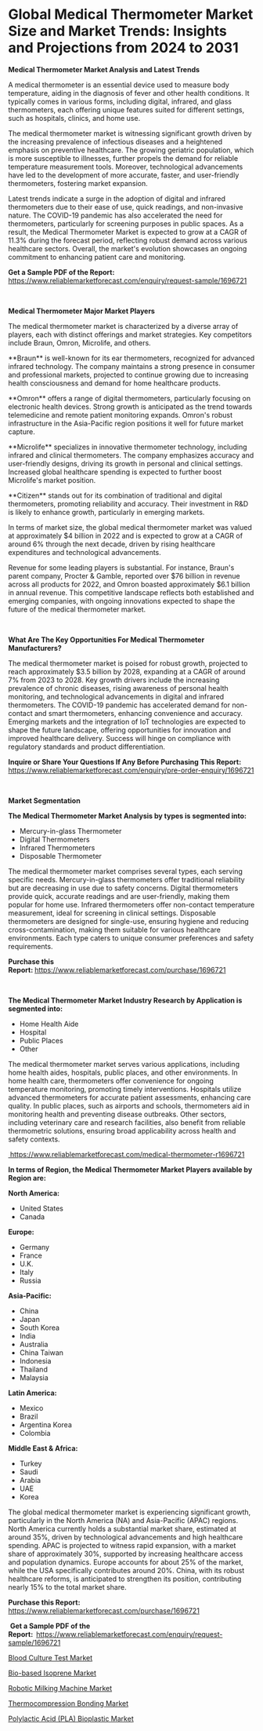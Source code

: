 <p><h1>Global Medical Thermometer Market Size and Market Trends: Insights and Projections from 2024 to 2031</h1></p><p><strong>Medical Thermometer Market Analysis and Latest Trends</strong></p>
<p><p>A medical thermometer is an essential device used to measure body temperature, aiding in the diagnosis of fever and other health conditions. It typically comes in various forms, including digital, infrared, and glass thermometers, each offering unique features suited for different settings, such as hospitals, clinics, and home use.</p><p>The medical thermometer market is witnessing significant growth driven by the increasing prevalence of infectious diseases and a heightened emphasis on preventive healthcare. The growing geriatric population, which is more susceptible to illnesses, further propels the demand for reliable temperature measurement tools. Moreover, technological advancements have led to the development of more accurate, faster, and user-friendly thermometers, fostering market expansion.</p><p>Latest trends indicate a surge in the adoption of digital and infrared thermometers due to their ease of use, quick readings, and non-invasive nature. The COVID-19 pandemic has also accelerated the need for thermometers, particularly for screening purposes in public spaces. As a result, the Medical Thermometer Market is expected to grow at a CAGR of 11.3% during the forecast period, reflecting robust demand across various healthcare sectors. Overall, the market's evolution showcases an ongoing commitment to enhancing patient care and monitoring.</p></p>
<p><strong>Get a Sample PDF of the Report:&nbsp;</strong> <a href="https://www.reliablemarketforecast.com/enquiry/request-sample/1696721?utm_campaign=1159&utm_medium=2&utm_source=Github&utm_content=ia&utm_term=20102024&utm_id=medical-thermometer">https://www.reliablemarketforecast.com/enquiry/request-sample/1696721</a></p>
<p>&nbsp;</p>
<p><strong>Medical Thermometer Major Market Players</strong></p>
<p><p>The medical thermometer market is characterized by a diverse array of players, each with distinct offerings and market strategies. Key competitors include Braun, Omron, Microlife, and others.</p><p>**Braun** is well-known for its ear thermometers, recognized for advanced infrared technology. The company maintains a strong presence in consumer and professional markets, projected to continue growing due to increasing health consciousness and demand for home healthcare products.</p><p>**Omron** offers a range of digital thermometers, particularly focusing on electronic health devices. Strong growth is anticipated as the trend towards telemedicine and remote patient monitoring expands. Omron's robust infrastructure in the Asia-Pacific region positions it well for future market capture.</p><p>**Microlife** specializes in innovative thermometer technology, including infrared and clinical thermometers. The company emphasizes accuracy and user-friendly designs, driving its growth in personal and clinical settings. Increased global healthcare spending is expected to further boost Microlife's market position.</p><p>**Citizen** stands out for its combination of traditional and digital thermometers, promoting reliability and accuracy. Their investment in R&D is likely to enhance growth, particularly in emerging markets.</p><p>In terms of market size, the global medical thermometer market was valued at approximately $4 billion in 2022 and is expected to grow at a CAGR of around 6% through the next decade, driven by rising healthcare expenditures and technological advancements.</p><p>Revenue for some leading players is substantial. For instance, Braun's parent company, Procter & Gamble, reported over $76 billion in revenue across all products for 2022, and Omron boasted approximately $6.1 billion in annual revenue. This competitive landscape reflects both established and emerging companies, with ongoing innovations expected to shape the future of the medical thermometer market.</p></p>
<p>&nbsp;</p>
<p><strong>What Are The Key Opportunities For Medical Thermometer Manufacturers?</strong></p>
<p><p>The medical thermometer market is poised for robust growth, projected to reach approximately $3.5 billion by 2028, expanding at a CAGR of around 7% from 2023 to 2028. Key growth drivers include the increasing prevalence of chronic diseases, rising awareness of personal health monitoring, and technological advancements in digital and infrared thermometers. The COVID-19 pandemic has accelerated demand for non-contact and smart thermometers, enhancing convenience and accuracy. Emerging markets and the integration of IoT technologies are expected to shape the future landscape, offering opportunities for innovation and improved healthcare delivery. Success will hinge on compliance with regulatory standards and product differentiation.</p></p>
<p><strong>Inquire or Share Your Questions If Any Before Purchasing This Report:</strong> <a href="https://www.reliablemarketforecast.com/enquiry/pre-order-enquiry/1696721?utm_campaign=1159&utm_medium=2&utm_source=Github&utm_content=ia&utm_term=20102024&utm_id=medical-thermometer">https://www.reliablemarketforecast.com/enquiry/pre-order-enquiry/1696721</a></p>
<p>&nbsp;</p>
<p><strong>Market Segmentation</strong></p>
<p><strong>The Medical Thermometer Market Analysis by types is segmented into:</strong></p>
<p><ul><li>Mercury-in-glass Thermometer</li><li>Digital Thermometers</li><li>Infrared Thermometers</li><li>Disposable Thermometer</li></ul></p>
<p><p>The medical thermometer market comprises several types, each serving specific needs. Mercury-in-glass thermometers offer traditional reliability but are decreasing in use due to safety concerns. Digital thermometers provide quick, accurate readings and are user-friendly, making them popular for home use. Infrared thermometers offer non-contact temperature measurement, ideal for screening in clinical settings. Disposable thermometers are designed for single-use, ensuring hygiene and reducing cross-contamination, making them suitable for various healthcare environments. Each type caters to unique consumer preferences and safety requirements.</p></p>
<p><strong>Purchase this Report:&nbsp;</strong><a href="https://www.reliablemarketforecast.com/purchase/1696721?utm_campaign=1159&utm_medium=2&utm_source=Github&utm_content=ia&utm_term=20102024&utm_id=medical-thermometer">https://www.reliablemarketforecast.com/purchase/1696721</a></p>
<p>&nbsp;</p>
<p><strong>The Medical Thermometer Market Industry Research by Application is segmented into:</strong></p>
<p><ul><li>Home Health Aide</li><li>Hospital</li><li>Public Places</li><li>Other</li></ul></p>
<p><p>The medical thermometer market serves various applications, including home health aides, hospitals, public places, and other environments. In home health care, thermometers offer convenience for ongoing temperature monitoring, promoting timely interventions. Hospitals utilize advanced thermometers for accurate patient assessments, enhancing care quality. In public places, such as airports and schools, thermometers aid in monitoring health and preventing disease outbreaks. Other sectors, including veterinary care and research facilities, also benefit from reliable thermometric solutions, ensuring broad applicability across health and safety contexts.</p></p>
<p><a href="https://www.reliablemarketforecast.com/medical-thermometer-r1696721?utm_campaign=1159&utm_medium=2&utm_source=Github&utm_content=ia&utm_term=20102024&utm_id=medical-thermometer">&nbsp;https://www.reliablemarketforecast.com/medical-thermometer-r1696721</a></p>
<p><strong>In terms of Region, the Medical Thermometer Market Players available by Region are:</strong></p>
<p>
    <p> <strong> North America: </strong>
        <ul>
            <li>United States</li>
            <li>Canada</li>
        </ul>
        </p> 
    <p> <strong> Europe: </strong>
        <ul>
            <li>Germany</li>
            <li>France</li>
            <li>U.K.</li>
            <li>Italy</li>
            <li>Russia</li>
        </ul>
        </p> 
    <p> <strong> Asia-Pacific: </strong>
        <ul>
            <li>China</li>
            <li>Japan</li>
            <li>South Korea</li>
            <li>India</li>
            <li>Australia</li>
            <li>China Taiwan</li>
            <li>Indonesia</li>
            <li>Thailand</li>
            <li>Malaysia</li>
        </ul>
        </p> 
    <p> <strong> Latin America: </strong>
        <ul>
            <li>Mexico</li>
            <li>Brazil</li>
            <li>Argentina Korea</li>
            <li>Colombia</li>
        </ul>
        </p> 
    <p> <strong> Middle East & Africa: </strong>
        <ul>
            <li>Turkey</li>
            <li>Saudi</li>
            <li>Arabia</li>
            <li>UAE</li>
            <li>Korea</li>
        </ul>
    </p>
    </p>
<p><p>The global medical thermometer market is experiencing significant growth, particularly in the North America (NA) and Asia-Pacific (APAC) regions. North America currently holds a substantial market share, estimated at around 35%, driven by technological advancements and high healthcare spending. APAC is projected to witness rapid expansion, with a market share of approximately 30%, supported by increasing healthcare access and population dynamics. Europe accounts for about 25% of the market, while the USA specifically contributes around 20%. China, with its robust healthcare reforms, is anticipated to strengthen its position, contributing nearly 15% to the total market share.</p></p>
<p><strong>Purchase this Report: </strong><a href="https://www.reliablemarketforecast.com/purchase/1696721?utm_campaign=1159&utm_medium=2&utm_source=Github&utm_content=ia&utm_term=20102024&utm_id=medical-thermometer">https://www.reliablemarketforecast.com/purchase/1696721</a></p>
<p>&nbsp;<strong>Get a Sample PDF of the Report:&nbsp;&nbsp;</strong><a href="https://www.reliablemarketforecast.com/enquiry/request-sample/1696721?utm_campaign=1159&utm_medium=2&utm_source=Github&utm_content=ia&utm_term=20102024&utm_id=medical-thermometer">https://www.reliablemarketforecast.com/enquiry/request-sample/1696721</a></p>
<p><strong></strong></p>
<p><p><a href="https://www.linkedin.com/pulse/global-blood-culture-test-market-sector2024-2031-gckte?utm_campaign=1159&utm_medium=2&utm_source=Github&utm_content=ia&utm_term=20102024&utm_id=medical-thermometer">Blood Culture Test Market</a></p><p><a href="https://github.com/mickahmaland/Market-Research-Report-List-1/blob/main/bio-based-isoprene-market.md?utm_campaign=1159&utm_medium=2&utm_source=Github&utm_content=ia&utm_term=20102024&utm_id=medical-thermometer">Bio-based Isoprene Market</a></p><p><a href="https://issuu.com/reportprime-2/docs/robotic-milking-machine-market-size_01c0bb0dd7d321?utm_campaign=1159&utm_medium=2&utm_source=Github&utm_content=ia&utm_term=20102024&utm_id=medical-thermometer">Robotic Milking Machine Market</a></p><p><a href="https://issuu.com/reportprime-2/docs/thermocompression-bonding-market-si_e6e09b88ea7a6d?utm_campaign=1159&utm_medium=2&utm_source=Github&utm_content=ia&utm_term=20102024&utm_id=medical-thermometer">Thermocompression Bonding Market</a></p><p><a href="https://github.com/graciah1naze/Market-Research-Report-List-1/blob/main/polylactic-acid-pla-bioplastic-market.md?utm_campaign=1159&utm_medium=2&utm_source=Github&utm_content=ia&utm_term=20102024&utm_id=medical-thermometer">Polylactic Acid (PLA) Bioplastic Market</a></p></p>
